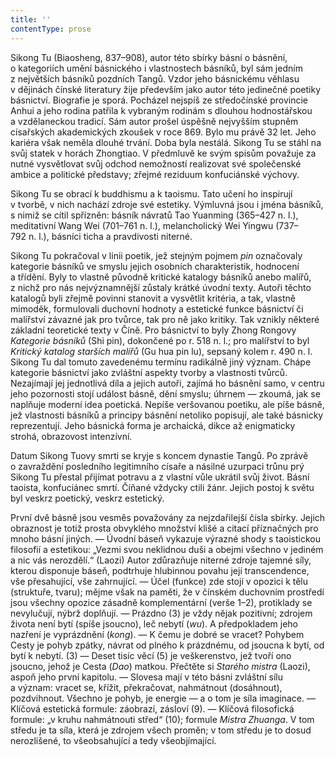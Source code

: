 ```yaml
---
title: ''
contentType: prose
---
```


  

  

  

  

  

  

  

Sikong Tu (Biaosheng, 837–908), autor této sbírky básní o básnění, o kategoriích umění básnického i vlastnostech básníků, byl sám jedním z největších básníků pozdních Tangů. Vzdor jeho básnickému věhlasu v dějinách čínské literatury žije především jako autor této jedinečné poetiky básnictví. Biografie je sporá. Pocházel nejspíš ze středočínské provincie Anhui a jeho rodina patřila k vybraným rodinám s dlouhou hodnostářskou a vzdělaneckou tradicí. Sám autor prošel úspěšně nejvyšším stupněm císařských akademických zkoušek v roce 869. Bylo mu právě 32 let. Jeho kariéra však neměla dlouhé trvání. Doba byla nestálá. Sikong Tu se stáhl na svůj statek v horách Zhongtiao. V předmluvě ke svým spisům považuje za nutné vysvětlovat svůj odchod nemožností realizovat své společenské ambice a politické představy; zřejmé reziduum konfuciánské výchovy.

Sikong Tu se obrací k buddhismu a k taoismu. Tato učení ho inspirují v tvorbě, v nich nachází zdroje své estetiky. Výmluvná jsou i jména básníků, s nimiž se cítil spřízněn: básník návratů Tao Yuanming (365–427 n. l.), meditativní Wang Wei (701–761 n. l.), melancholický Wei Yingwu (737–792 n. l.), básníci ticha a pravdivosti niterné.

Sikong Tu pokračoval v linii poetik, jež stejným pojmem _pin_ označovaly kategorie básníků ve smyslu jejich osobních charakteristik, hodnocení a třídění. Byly to vlastně původně kritické katalogy básníků anebo malířů, z nichž pro nás nejvýznamnější zůstaly krátké úvodní texty. Autoři těchto katalogů byli zřejmě povinni stanovit a vysvětlit kritéria, a tak, vlastně mimoděk, formulovali duchovní hodnoty a estetické funkce básnictví či malířství závazné jak pro tvůrce, tak pro ně jako kritiky. Tak vznikly některé základní teoretické texty v Číně. Pro básnictví to byly Zhong Rongovy _Kategorie_ _básníků_ (Shi pin), dokončené po r. 518 n. l.; pro malířství to byl _Kritický_ _katalog_ _starších_ _malířů_ (Gu hua pin lu), sepsaný kolem r. 490 n. l. Sikong Tu dal tomuto zavedenému termínu radikálně jiný význam. Chápe kategorie básnictví jako zvláštní aspekty tvorby a vlastnosti tvůrců. Nezajímají jej jednotlivá díla a jejich autoři, zajímá ho básnění samo, v centru jeho pozornosti stojí událost básně, dění smyslu; úhrnem — zkoumá, jak se naplňuje moderní idea poetická. Nepíše veršovanou poetiku, ale píše básně, jež vlastnosti básníků a principy básnění netoliko popisují, ale také básnicky reprezentují. Jeho básnická forma je archaická, dikce až enigmaticky strohá, obrazovost intenzívní.

Datum Sikong Tuovy smrti se kryje s koncem dynastie Tangů. Po zprávě o zavraždění posledního legitimního císaře a násilné uzurpaci trůnu prý Sikong Tu přestal přijímat potravu a z vlastní vůle ukrátil svůj život. Básní taoista, konfuciánec smrtí. Číňané vždycky ctili žánr. Jejich postoj k světu byl veskrz poetický, veskrz estetický.

První dvě básně jsou vesměs považovány za nej­zdařilejší čísla sbírky. Jejich obraznost je totiž prosta obvyklého množství klišé a citací příznačných pro mnoho básní jiných. — Úvodní báseň vykazuje výrazné shody s taoistickou filosofií a estetikou: „Vezmi svou neklidnou duši a obejmi všechno v jediném a nic vás nerozdělí.“ (Laozi) Autor zdůrazňuje niterné zdroje tajemné síly, kterou disponuje báseň, podtrhuje hlubinnou povahu její transcendence, vše přesahující, vše zahrnující. — Účel (funkce) zde stojí v opozici k tělu (struktuře, tvaru); mějme však na paměti, že v čínském duchovním prostředí jsou všechny opozice zásadně komplementární (verše 1–2), protiklady se nevylučují, nýbrž doplňují. — Prázdno (3) je vždy nějak pozitivní; zdrojem života není bytí (spíše jsoucno), leč nebytí (_wu_). A předpokladem jeho nazření je vyprázdnění (_kong_). — K čemu je dobré se vracet? Pohybem Cesty je pohyb zpátky, návrat od plného k prázdnému, od jsoucna k bytí, od bytí k nebytí. (3) — Deset tisíc věcí (5) je veškerenstvo, jež tvoří ono jsoucno, jehož je Cesta (_Dao_) matkou. Přečtěte si _Starého_ _mistra_ (Laozi), aspoň jeho první kapitolu. — Slovesa mají v této básni zvláštní sílu a význam: vracet se, křížit, překračovat, nahmátnout (dosáhnout), pozdvihnout. Všechno je pohyb, je energie — a o tom je síla imaginace. — Klíčová estetická formule: záobrazí, zásloví (9). — Klíčová filosofická formule: „v kruhu nahmátnouti střed“ (10); formule _Mistra_ _Zhuanga_. V tom středu je ta síla, která je zdrojem všech proměn; v tom středu je to dosud nerozlišené, to všeobsahující a tedy všeobjímající.
